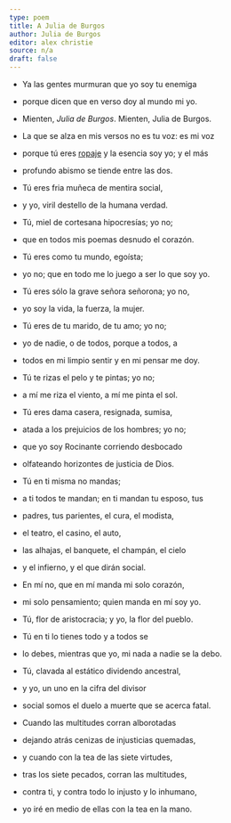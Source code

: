```yaml
---
type: poem
title: A Julia de Burgos
author: Julia de Burgos
editor: alex christie
source: n/a
draft: false
---
```


- Ya las gentes murmuran que yo soy tu enemiga
- porque dicen que en verso doy al mundo mi yo.


- Mienten, *Julia de Burgos*. Mienten, Julia de Burgos.
- La que se alza en mis versos no es tu voz: es mi voz
- porque tú eres [ropaje](http://www.spanishdict.com/translate/ropaje) y la esencia soy yo; y el más
- profundo abismo se tiende entre las dos.


- Tú eres fria muñeca de mentira social,
- y yo, viril destello de la humana verdad.


- Tú, miel de cortesana hipocresías; yo no;
- que en todos mis poemas desnudo el corazón.


- Tú eres como tu mundo, egoísta;
- yo no; que en todo me lo juego a ser lo que soy yo.


- Tú eres sólo la grave señora señorona; yo no,
- yo soy la vida, la fuerza, la mujer.


- Tú eres de tu marido, de tu amo; yo no;
- yo de nadie, o de todos, porque a todos, a
- todos en mi limpio sentir y en mi pensar me doy.


- Tú te rizas el pelo y te pintas; yo no;
- a mí me riza el viento, a mí me pinta el sol.


- Tú eres dama casera, resignada, sumisa,
- atada a los prejuicios de los hombres; yo no;
- que yo soy Rocinante corriendo desbocado
- olfateando horizontes de justicia de Dios.


- Tú en ti misma no mandas;
- a ti todos te mandan; en ti mandan tu esposo, tus
- padres, tus parientes, el cura, el modista,
- el teatro, el casino, el auto,
- las alhajas, el banquete, el champán, el cielo
- y el infierno, y el que dirán social.


- En mí no, que en mí manda mi solo corazón,
- mi solo pensamiento; quien manda en mí soy yo. 


- Tú, flor de aristocracia; y yo, la flor del pueblo.
- Tú en ti lo tienes todo y a todos se
- lo debes, mientras que yo, mi nada a nadie se la debo. 


- Tú, clavada al estático dividendo ancestral,
- y yo, un uno en la cifra del divisor
- social somos el duelo a muerte que se acerca fatal.


- Cuando las multitudes corran alborotadas
- dejando atrás cenizas de injusticias quemadas,
- y cuando con la tea de las siete virtudes,
- tras los siete pecados, corran las multitudes,
- contra ti, y contra todo lo injusto y lo inhumano,
- yo iré en medio de ellas con la tea en la mano.